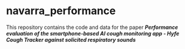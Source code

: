# navarra_performance

This repository contains the code and data for the paper ***Performance evaluation of the smartphone-based AI cough monitoring app - Hyfe Cough Tracker against solicited respiratory sounds***
